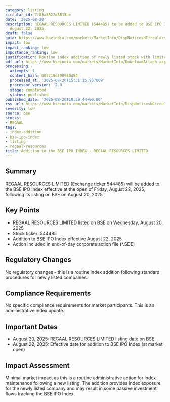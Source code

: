 ```yaml
---
category: listing
circular_id: 7f85a3822d3815ae
date: '2025-08-20'
description: REGAAL RESOURCES LIMITED (544485) to be added to BSE IPO Index effective
  August 22, 2025.
draft: false
guid: https://www.bseindia.com/markets/MarketInfo/DispNoticesNCirculars.aspx?Noticeid={11382057-3BB3-4C41-B09D-E95D97840756}&noticeno=20250820-17&dt=08/20/2025&icount=17&totcount=53&flag=0
impact: low
impact_ranking: low
importance_ranking: low
justification: Routine index addition of newly listed stock with limited market impact
pdf_url: https://www.bseindia.com/markets/MarketInfo/DownloadAttach.aspx?id=20250820-17&attachedId=
processing:
  attempts: 1
  content_hash: 005719ef90980d94
  processed_at: '2025-08-20T15:31:15.957009'
  processor_version: '2.0'
  stage: completed
  status: published
published_date: '2025-08-20T10:39:44+00:00'
rss_url: https://www.bseindia.com/markets/MarketInfo/DispNoticesNCirculars.aspx?Noticeid={11382057-3BB3-4C41-B09D-E95D97840756}&noticeno=20250820-17&dt=08/20/2025&icount=17&totcount=53&flag=0
severity: low
source: bse
stocks:
- REGAAL
tags:
- index-addition
- bse-ipo-index
- listing
- regaal-resources
title: Addition to the BSE IPO INDEX - REGAAL RESOURCES LIMITED
---
```


## Summary

REGAAL RESOURCES LIMITED (Exchange ticker 544485) will be added to the BSE IPO Index effective at the open of Friday, August 22, 2025, following its listing on BSE on August 20, 2025.

## Key Points

- REGAAL RESOURCES LIMITED listed on BSE on Wednesday, August 20, 2025
- Stock ticker: 544485
- Addition to BSE IPO Index effective August 22, 2025
- Action included in end-of-day corporate action file (*.SDE)

## Regulatory Changes

No regulatory changes - this is a routine index addition following standard procedures for newly listed companies.

## Compliance Requirements

No specific compliance requirements for market participants. This is an administrative index update.

## Important Dates

- August 20, 2025: REGAAL RESOURCES LIMITED listing date on BSE
- August 22, 2025: Effective date for addition to BSE IPO Index (at market open)

## Impact Assessment

Minimal market impact as this is a routine administrative action for index maintenance following a new listing. The addition provides index exposure for the newly listed company and may result in some passive investment flows tracking the BSE IPO Index.